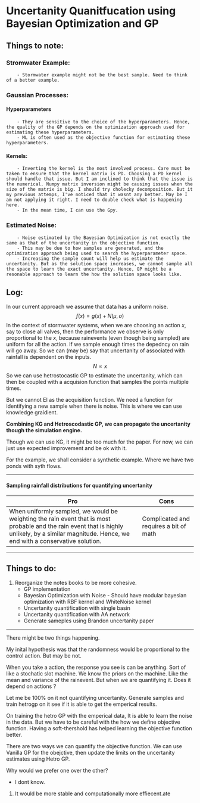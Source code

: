 # Uncertanity Quanitfucation using Bayesian Optimization and GP

## Things to note:
### Stromwater Example:
        - Stormwater example might not be the best sample. Need to think of a better example.
### Gaussian Processes:
#### Hyperparameters
        - They are sensitive to the choice of the hyperparameters. Hence, the quality of the GP depends on the optimization approach used for estimating these hyperparameters.
        - ML is often used as the objective function for estimating these hyperparameters.
#### Kernels:
        - Inverting the kernel is the most involved process. Care must be taken to ensure that the kernel matrix is PD. Choosing a PD kernel should handle that issue. But I am inclined to think that the issue is the numerical. Numpy matrix inversion might be causing issues when the size of the matrix is big. I should try cholecky decomposition. But it my previous attemps, I've noticed that it wasnt any better. May be I am not applying it right. I need to double check what is happening here. 
        - In the mean time, I can use the Gpy.

### Estimated Noise:
        - Noise estimated by the Bayesian Optimization is not exactly the same as that of the uncertanity in the objective function. 
        - This may be due to how samples are generated, and the optimization approach being used to search the hyperparameter space. 
        - Increasing the sample count will help us estimate the uncertanity. But as the solution space increases, we cannot sample all the space to learn the exact uncertanity. Hence, GP might be a resonable approach to learn the how the solution space looks like.

## Log:

In our current approach we assume that data has a uniform noise. 
$$ f(x) = g(x) + N(\mu, \sigma)$$
In the context of stormwater systems, when we are choosing an action $x$, say to close all valves, then the performance we observe is only proportional to the $x$, because rainevents (even though being sampled) are uniform for all the action. If we sample enough times the depedncy on rain will go away. So we can (may be) say that uncertanity of associated with rainfall is dependent on the inputs.
$$ N \propto x$$
So we can use hetrostocastic GP to estimate the uncertanity, which can then be coupled with a acquision function that samples the points multiple times.

But we cannot EI as the acquisition function. We need a function for identifying a new sample when there is noise. 
This is where we can use knowledge graidient. 

**Combining KG and Hetroscodastic GP, we can propagate the uncertanity though the simulation engine.**

Though we can use KG, it might be too much for the paper. For now, we can just use expected improvement and be ok with it. 

For the example, we shall consider a synthetic example. Where we have two ponds with syth flows. 

-----------

#### Sampling rainfall distributions for quantifying uncertanity

| Pro | Cons |
| --- | -----|
|When uniformly sampled, we would be weighting the rain event that is most probable and the rain event that is highly unlikely, by a similar magnitude. Hence, we end with a conservative solution. | Complicated and requires a bit of math |

-----------


## Things to do:
1. Reorganize the notes books to be more cohesive.
    - GP implementation 
    - Bayesian Optimization with Noise - Should have modular bayesian optimization with RBF kernel and WhiteNoise kernel 
    - Uncertanity quantification with single basin 
    - Uncertanity quantification with AA network
    - Generate sameples using Brandon uncertanity paper

-----------
There might be two things happening. 

My inital hypothesis was that the randomness would be proportional to the control action. But may be not. 

When you take a action, the response you see is can be anything. Sort of like a stochatic slot machine. We know the priors on the machine. Like the mean and variance of the rainevent. But when we are quantifying it. Does it depend on actions ?

Let me be 100% on it not quantifying uncertanity.
Generate samples and train hetrogp on it see if it is able to get the emperical results.

On training the hetro GP with the emperical data, It is able to learn the noise in the data. But we have to be careful with the how we define objective function. Having a soft-thershold has helped learning the objective function better.

There are two ways we can quantify the objective function. 
We can use Vanilla GP for the obejctive, then update the limits on the uncertanity estimates using Hetro GP. 

Why would we prefer one over the other?
- I dont know.

1. It would be more stable and computationally more effiecent.ate